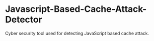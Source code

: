 # Javascript-Based-Cache-Attack-Detector
Cyber security tool used for detecting JavaScript based cache attack.
